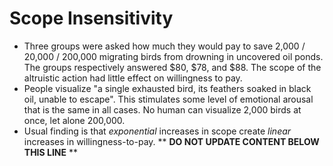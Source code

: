 Scope Insensitivity
===================

* Three groups were asked how much they would pay to save 2,000 / 20,000 / 200,000 migrating birds from drowning in uncovered oil ponds. The groups respectively answered $80, $78, and $88. The scope of the altruistic action had little effect on willingness to pay.
* People visualize "a single exhausted bird, its feathers soaked in black oil, unable to escape". This stimulates some level of emotional arousal that is the same in all cases. No human can visualize 2,000 birds at once, let alone 200,000.
* Usual finding is that _exponential_ increases in scope create _linear_ increases in willingness-to-pay.
** **DO NOT UPDATE CONTENT BELOW THIS LINE** **

